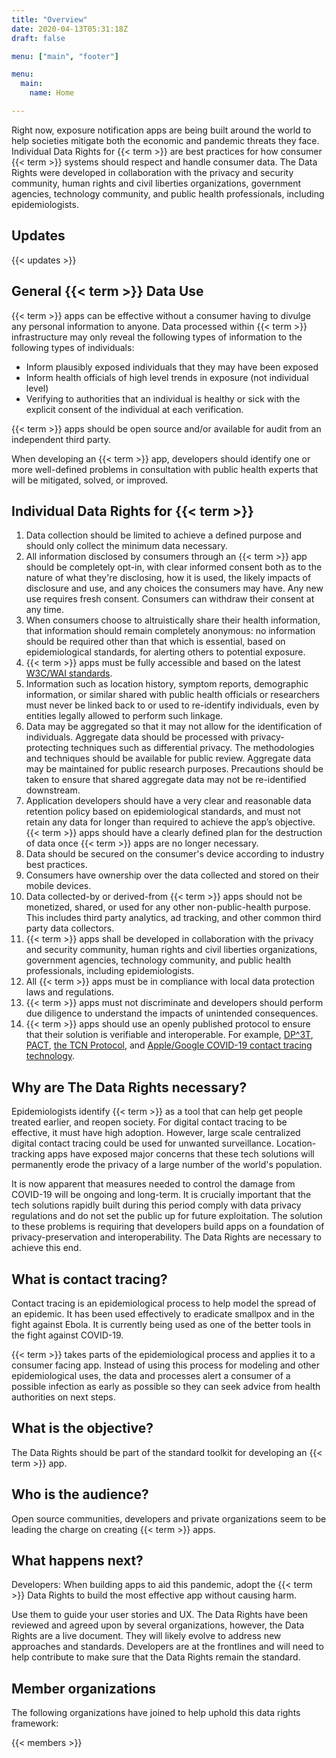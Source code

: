 ```yaml
---
title: "Overview"
date: 2020-04-13T05:31:18Z
draft: false

menu: ["main", "footer"]

menu: 
  main:
    name: Home

---
```


Right now, exposure notification apps are being built around the world to help societies mitigate both the economic and pandemic threats they face. Individual Data Rights for {{< term >}} are best practices for how consumer {{< term >}} systems should respect and handle consumer data. The Data Rights were developed in collaboration with the privacy and security community, human rights and civil liberties organizations, government agencies, technology community, and public health professionals, including epidemiologists. 

## Updates

{{< updates >}}

## General {{< term >}} Data Use

{{< term >}} apps can be effective without a consumer having to divulge any personal information to anyone. Data processed within {{< term >}} infrastructure may only reveal the following types of information to the following types of individuals:

  * Inform plausibly exposed individuals that they may have been exposed
  * Inform health officials of high level trends in exposure (not individual level)
  * Verifying to authorities that an individual is healthy or sick with the explicit consent of the individual at each verification.

{{< term >}} apps should be open source and/or available for audit from an independent third party.

When developing an {{< term >}} app, developers should identify one or more well-defined problems in consultation with public health experts that will be mitigated, solved, or improved.

## Individual Data Rights for {{< term >}}

<div class="rights">

  1. Data collection should be limited to achieve a defined purpose and should only collect the minimum data necessary. 
  2. All information disclosed by consumers through an {{< term >}} app should be completely opt-in, with clear informed consent both as to the nature of what they're disclosing, how it is used, the likely impacts of disclosure and use, and any choices the consumers may have. Any new use requires fresh consent. Consumers can withdraw their consent at any time.
  3. When consumers choose to altruistically share their health information, that information should remain completely anonymous: no information should be required other than that which is essential, based on epidemiological standards, for alerting others to potential exposure. 
  4. {{< term >}} apps must be fully accessible and based on the latest [W3C/WAI standards](https://www.w3.org/WAI/standards-guidelines/mobile/).
  5. Information such as location history, symptom reports, demographic information, or similar shared with public health officials or researchers must never be linked back to or used to re-identify individuals, even by entities legally allowed to perform such linkage. 
  6. Data may be aggregated so that it may not allow for the identification of individuals. Aggregate data should be processed with privacy-protecting techniques such as differential privacy. The methodologies and techniques should be available for public review. Aggregate data may be maintained for public research purposes. Precautions should be taken to ensure that shared aggregate data may not be re-identified downstream.
  7. Application developers should have a very clear and reasonable data retention policy based on epidemiological standards, and must not retain any data for longer than required to achieve the app’s objective. {{< term >}} apps should have a clearly defined plan for the destruction of data once {{< term >}} apps are no longer necessary.
  8. Data should be secured on the consumer's device according to industry best practices.
  9. Consumers have ownership over the data collected and stored on their mobile devices. 
  10. Data collected-by or derived-from {{< term >}} apps should not be monetized, shared, or used for any other non-public-health purpose. This includes third party analytics, ad tracking, and other common third party data collectors. 
  11. {{< term >}} apps shall be developed in collaboration with the privacy and security community, human rights and civil liberties organizations, government agencies, technology community, and public health professionals, including epidemiologists.
  12. All {{< term >}} apps must be in compliance with local data protection laws and regulations.
  13. {{< term >}} apps must not discriminate and developers should perform due diligence to understand the impacts of unintended consequences. 
  14. {{< term >}} apps should use an openly published protocol to ensure that their solution is verifiable and interoperable. For example, [DP^3T](https://github.com/DP-3T/), [PACT](https://pact.mit.edu/), [the TCN Protocol](https://github.com/TCNCoalition/TCN), and [Apple/Google COVID-19 contact tracing technology](https://www.apple.com/newsroom/2020/04/apple-and-google-partner-on-covid-19-contact-tracing-technology/). 

</div>

## Why are The Data Rights necessary?

Epidemiologists identify {{< term >}} as a tool that can help get people treated earlier, and reopen society. For digital contact tracing to be effective, it must have high adoption. However, large scale centralized digital contact tracing could be used for unwanted surveillance. Location-tracking apps have exposed major concerns that these tech solutions will permanently erode the privacy of a large number of the world's population.

It is now apparent that measures needed to control the damage from COVID-19 will be ongoing and long-term. It is crucially important that the tech solutions rapidly built during this period comply with data privacy regulations and do not set the public up for future exploitation. The solution to these problems is requiring that developers build apps on a foundation of privacy-preservation and interoperability. The Data  Rights are necessary to achieve this end.

## What is contact tracing?

Contact tracing is an epidemiological process to help model the spread of an epidemic. It has been used effectively to eradicate smallpox and in the fight against Ebola. It is currently being used as one of the better tools in the fight against COVID-19. 

{{< term >}} takes parts of the epidemiological process and applies it to a consumer facing app. Instead of using this process for modeling and other epidemiological uses, the data and processes alert a consumer of a possible infection as early as possible so they can seek advice from health authorities on next steps.

## What is the objective?

The Data Rights should be part of the standard toolkit for developing an {{< term >}} app. 

## Who is the audience?

Open source communities, developers and private organizations seem to be leading the charge on creating {{< term >}} apps. 

## What happens next? 

Developers: When building apps to aid this pandemic, adopt the {{< term >}} Data Rights to build the most effective app without causing harm.

Use them to guide your user stories and UX. The Data Rights have been reviewed and agreed upon by several organizations, however, the Data Rights are a live document. They will likely evolve to address new approaches and standards. Developers are at the frontlines and will need to help contribute to make sure that the Data Rights remain the standard.

## Member organizations

The following organizations have joined to help uphold this data rights framework:


{{< members  >}}
